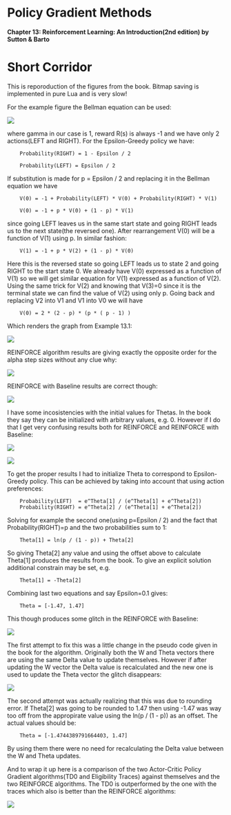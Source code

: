 # Policy Gradient Methods

<b>Chapter 13: Reinforcement Learning: An Introduction(2nd edition) by Sutton &amp; Barto</b>

# Short Corridor

This is reporoduction of the figures from the book. Bitmap saving is implemented in pure Lua and is very slow!

For the example figure the Bellman equation can be used:

![](BellmanEquation.bmp)

where gamma in our case is 1, reward R(s) is always -1 and we have only 2 actions(LEFT and RIGHT). For the Epsilon-Greedy policy we have:
  
        Probability(RIGHT) = 1 - Epsilon / 2
  
        Probability(LEFT) = Epsilon / 2
  
 If substitution is made for p = Epsilon / 2 and replacing it in the Bellman equation we have
 
        V(0) = -1 + Probability(LEFT) * V(0) + Probability(RIGHT) * V(1)
 
        V(0) = -1 + p * V(0) + (1 - p) * V(1)
 
 since going LEFT leaves us in the same start state and going RIGHT leads us to the next state(the reversed one). After rearrangement V(0) will be a function of V(1) using p. In similar fashion:
 
        V(1) = -1 + p * V(2) + (1 - p) * V(0)
 
 Here this is the reversed state so going LEFT leads us to state 2 and going RIGHT to the start state 0. We already have V(0) expressed as a function of V(1) so we will get similar equation for V(1) expressed as a function of V(2). Using the same trick for V(2) and knowing that V(3)=0 since it is the terminal state we can find the value of V(2) using only p. Going back and replacing V2 into V1 and V1 into V0 we will have
 
        V(0) = 2 * (2 - p) * (p * ( p - 1) )
 
 Which renders the graph from Example 13.1:

![](ShortCorridor/ShortCorridor_Example13_1.bmp)

REINFORCE algorithm results are giving exactly the opposite order for the alpha step sizes without any clue why:

![](ShortCorridor/ShortCorridor_Figure13_1.bmp)

REINFORCE with Baseline results are correct though:

![](ShortCorridor/ShortCorridor_Figure13_2.bmp)

I have some incosistencies with the initial values for Thetas. In the book they say they can be initialized with arbitrary values, e.g. 0. However if I do that I get very confusing results both for REINFORCE and REINFORCE with Baseline:

![](ShortCorridor/Zero_Initial_Thetas_ShortCorridor_Figure13_1.bmp)

![](ShortCorridor/Zero_Initial_Thetas_ShortCorridor_Figure13_2.bmp)

To get the proper results I had to initialize Theta to correspond to Epsilon-Greedy policy. This can be achieved by taking into account that using action preferences:

        Probability(LEFT)  = e^Theta[1] / (e^Theta[1] + e^Theta[2])
        Probability(RIGHT) = e^Theta[2] / (e^Theta[1] + e^Theta[2])
        
Solving for example the second one(using p=Epsilon / 2) and the fact that Probability(RIGHT)=p and the two probabilities sum to 1:
        
        Theta[1] = ln(p / (1 - p)) + Theta[2]
        
So giving Theta[2] any value and using the offset above to calculate Theta[1] produces the results from the book. To give an explicit solution additional constrain may be set, e.g. 

        Theta[1] = -Theta[2]

Combining last two equations and say Epsilon=0.1 gives:
        
        Theta = [-1.47, 1.47]
        
This though produces some glitch in the REINFORCE with Baseline:

![](ShortCorridor/ShortCorridor_Figure13_2_Symmetric_SameTarget.bmp)

The first attempt to fix this was a little change in the pseudo code given in the book for the algorithm. Originally both the W and Theta vectors there are using the same Delta value to update themselves. However if after updating the W vector the Delta value is recalculated and the new one is used to update the Theta vector the glitch disappears:

![](REINFORCE_Baseline.bmp)

The second attempt was actually realizing that this was due to rounding error. If Theta[2] was going to be rounded to 1.47 then using -1.47 was way too off from the appropirate value using the ln(p / (1 - p)) as an offset. The actual values should be:

        Theta = [-1.4744389791664403, 1.47]
        
By using them there were no need for recalculating the Delta value between the W and Theta updates.
        
And to wrap it up here is a comparison of the two Actor-Critic Policy Gradient algorithms(TD0 and Eligibility Traces) against themselves and the two REINFORCE algorithms. The TD0 is outperformed by the one with the traces which also is better than the REINFORCE algorithms:

![](ShortCorridor/ShortCorridor_Figure_ActorCritic.bmp)



